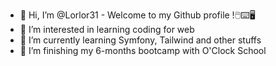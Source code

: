 - 👋 Hi, I’m @Lorlor31 - Welcome to my Github profile !🖱️⌨️🖥️ 
- 👀 I’m interested in learning coding for web
- 🌱 I’m currently learning Symfony, Tailwind and other stuffs
- 💞️ I’m finishing my 6-months bootcamp with O'Clock School


<!---
Lorlor31/Lorlor31 is a ✨ special ✨ repository because its `README.md` (this file) appears on your GitHub profile.
You can click the Preview link to take a look at your changes.
--->
